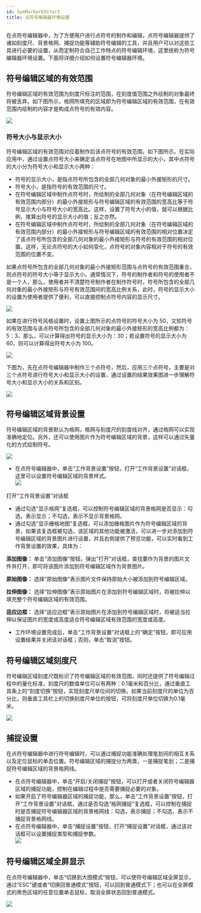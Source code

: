 ```yaml
---
id: SymMarkerEditor3
title: 点符号编辑器环境设置
---
```

在点符号编辑器中，为了方便用户进行点符号的制作和编辑，点符号编辑器提供了诸如刻度尺、背景格网、捕捉功能等辅助符号编辑的工具，并且用户可以对这些工具进行必要的设置，从而定制符合自己工作特点的符号编辑环境，这里统称为符号编辑器环境设置。下面将详细介绍如何设置符号编辑器环境。

## 符号编辑区域的有效范围

符号编辑区域的有效范围为刻度尺标注的范围，在刻度值范围之外绘制的对象最终将被丢弃。如下图所示，格网所填充的区域即为符号编辑区域的有效范围，在有效范围内绘制的内容才是构成点符号的有效内容。

![](img/SymMarkerEditor3t1.png)  
 

### 符号大小与显示大小

符号编辑区域的有效范围对应着制作后该点符号的有效范围，如下图所示。在实际应用中，通过设置点符号大小来确定该点符号在地图中所显示的大小，其中点符号的大小分为符号大小和显示大小两种：

* 符号的显示大小，是指点符号所包含的全部几何对象的最小外接矩形的尺寸。
* 符号大小，是指符号的有效范围的尺寸。
* 在符号编辑区域中制作点符号时，所绘制的全部几何对象（在符号编辑区域的有效范围内部分）的最小外接矩形与符号编辑区域的有效范围的宽高比等于符号显示大小与符号大小的宽高比。这样，设置了符号大小的值，就可以根据比例，推算出符号的显示大小的值；反之亦然。
* 在符号编辑区域中制作点符号时，所绘制的全部几何对象（在符号编辑区域的有效范围内部分）的最小外接矩形与符号编辑区域的有效范围的相对位置决定了该点符号所包含的全部几何对象的最小外接矩形与符号的有效范围的相对位置。这样，无论点符号的大小如何变化，点符号的对象内容相对于符号的有效范围的位置不变。

如果点符号所包含的全部几何对象的最小外接矩形范围与点符号的有效范围重合，则点符号的符号大小等于显示大小。通常情况下，符号的制作者和符号的使用者不是一个人，那么，使用者并不清楚符号制作者在制作符号时，符号所包含的全部几何对象的最小外接矩形与符号有效范围间的宽高比例关系，此时，符号的显示大小的设置为使用者提供了便利，可以直接控制点符号内容的显示尺寸。

![](img/SymMarkerEditor3t8.png)  


如果在进行符号风格设置时，设置上图所示的点符号的符号大小为
50，又知符号的有效范围与该点符号所包含的全部几何对象的最小外接矩形的宽高比例都为：5：3，那么，可以计算得出符号的显示大小为：30；若设置符号的显示大小为
60，则可以计算得出符号大小为 100。

![](img/SymMarkerEditor3t9.png)  
 

下图为，先在点符号编辑器中制作三个点符号，然后，应用三个点符号，主要是对三个点符号进行符号大小和显示大小的设置，通过设置的结果效果图进一步理解符号大小和显示大小的关系和区别。

![](img/SymMarkerEditor3t10.png)  


## 符号编辑区域背景设置

符号编辑区域的背景默认为格网，格网与刻度尺的刻度线对齐，通过格网可以实现准确地定位。另外，还可以使用图片作为符号编辑区域的背景，这样可以通过矢量化的方式绘制符号。

![](img/SymMarkerEditor3t1.png)
* 在点符号编辑器中，单击“工作背景设置”按钮，打开“工作背景设置”对话框，这里可以设置符号编辑区域的背景样式。    
![](img/SymMarkerEditor3t3.png)  

打开“工作背景设置”对话框  
* 通过勾选“显示格网”复选框，可以控制符号编辑区域的背景格网是否显示：勾选，表示显示；不勾选，表示不显示背景格网。
* 通过勾选“显示栅格地图”复选框，可以添加栅格图片作为符号编辑区域的背景，如果该复选框被勾选，该区域的其他功能被激活，可以进一步对添加到符号编辑区域的背景图片进行设置，并且右侧提供了预览功能，可以实时看到工作背景设置的效果，具体为： 

**添加图像：** 单击“添加图像”按钮，弹出“打开”对话框，查找要作为背景的图片文件并打开，即可将该图片添加到符号编辑区域作为背景图片。

**原始图像：** 选择“原始图像”表示图片文件保持原始大小被添加到符号编辑区域。

**拉伸图像：** 选择“拉伸图像”表示原始图片在添加到符号编辑区域时，将被拉伸以填充整个符号编辑区域的有效范围。

**适应边框：** 选择“适应边框”表示原始图片在添加到符号编辑区域时，将被适当拉伸以保证图片的宽度或高度适合符号编辑区域有效范围的宽度或高度。

* 工作环境设置完成后，单击“工作背景设置”对话框上的“确定”按钮，即可应用设置结果并关闭该对话框；否则，单击“取消”按钮。

## 符号编辑区域刻度尺

符号编辑区域刻度尺既标识了符号编辑区域的有效范围，同时还提供了符号编辑过程中的量化标准，刻度尺的数值单位可以有两种：0.1毫米和百分比，通过垂直工具条上的“刻度切换”按钮，实现刻度尺单位间的切换。如果当前刻度尺的单位为百分比，则垂直工具栏上的切换刻度尺单位的按钮，可将刻度尺单位切换为0.1毫米。

![](img/SymMarkerEditor3t7.png)  

## 捕捉设置

在点符号编辑器中进行符号编辑时，可以通过捕捉功能准确处理笔划间的相互关系以及定位鼠标的单击位置。符号编辑区域的捕捉分为两类，一是捕捉笔划；二是捕捉符号编辑区域的背景格网线。

* 在点符号编辑器中，单击“开启/关闭捕捉”按钮，可以打开或者关闭符号编辑器区域的捕捉功能，控制在编辑过程中是否需要捕捉必要的对象。
* 如果开启了符号编辑器区域的捕捉功能，那么，单击“工作背景设置”按钮，打开“工作背景设置”对话框，通过是否勾选“格网捕捉”复选框，可以控制在捕捉时是否捕捉符号编辑器区域的背景格网线：勾选，表示捕捉；不勾选，表示不捕捉背景格网线。
* 在点符号编辑器中，单击“捕捉设置”按钮，打开“捕捉设置”对话框，通过该对话框可以设置捕捉类型和捕捉参数。  
![](img/SymMarkerEditor3t5.png)  
 

## 符号编辑区域全屏显示

在点符号编辑器中，单击“切换到大图模式”按钮，可以使符号编辑区域全屏显示，通过“ESC”键或者“切换回普通模式”按钮，可以回到普通模式下；也可以在全屏模式的黑色区域的任意位置单击鼠标，取消全屏状态回到普通模式。

![](img/SymMarkerEditor3t6.png)  


